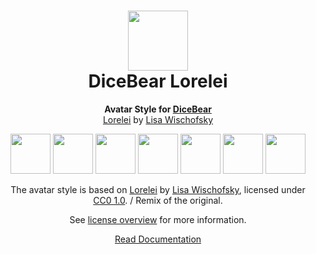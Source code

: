 <h1 align="center"><img src="https://www.dicebear.com/logo-readme.svg" width="96" /> <br />DiceBear Lorelei</h1>
<p align="center">
  <strong>Avatar Style for <a href="https://www.dicebear.com/">DiceBear</a></strong><br />
  <a href="https://www.figma.com/community/file/1198749693280469639">Lorelei</a> by <a href="https://www.instagram.com/lischi_art/">Lisa Wischofsky</a>
</p>

<p align="center">
  <img src="https://api.dicebear.com/6.x/lorelei/svg?seed=Mimi" width="64" />
  <img src="https://api.dicebear.com/6.x/lorelei/svg?seed=Sasha" width="64" />
  <img src="https://api.dicebear.com/6.x/lorelei/svg?seed=Lilly" width="64" />
  <img src="https://api.dicebear.com/6.x/lorelei/svg?seed=Tigger" width="64" />
  <img src="https://api.dicebear.com/6.x/lorelei/svg?seed=Bella" width="64" />
  <img src="https://api.dicebear.com/6.x/lorelei/svg?seed=Zoe" width="64" />
  <img src="https://api.dicebear.com/6.x/lorelei/svg?seed=Kitty" width="64" />
</p>

<p align="center">
  The avatar style is based on <a href="https://www.figma.com/community/file/1198749693280469639">Lorelei</a> by
  <a href="https://www.instagram.com/lischi_art/">Lisa Wischofsky</a>, licensed under
  <a href="https://creativecommons.org/licenses/zero/1.0/">CC0 1.0</a>. / Remix of the original.
</p>
<p align="center">
  See <a href="https://www.dicebear.com/licenses">license overview</a> for more information.
</p>

<p align="center">
  <a href="https://www.dicebear.com/styles/lorelei">
    Read Documentation
  </a>
</p>
